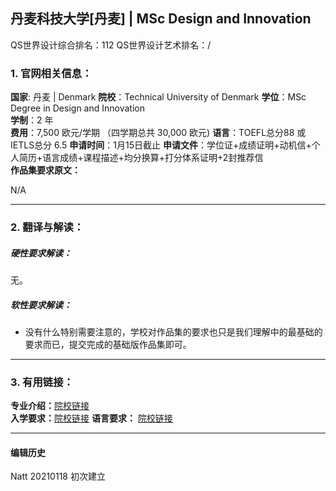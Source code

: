 ## 丹麦科技大学[丹麦] | MSc Design and Innovation

QS世界设计综合排名：112
QS世界设计艺术排名：/



### 1. 官网相关信息：

**国家**: 丹麦 | Denmark
**院校**：Technical University of Denmark
**学位**：MSc Degree in Design and Innovation  
**学制**：2 年  
**费用**：7,500 欧元/学期 （四学期总共 30,000 欧元)
**语言**：TOEFL总分88 或 IETLS总分 6.5
**申请时间**：1月15日截止
**申请文件**：学位证+成绩证明+动机信+个人简历+语言成绩+课程描述+均分换算+打分体系证明+2封推荐信  
**作品集要求原文：**   

N/A


---


### 2. 翻译与解读：

##### 硬性要求解读：
无。


##### 软性要求解读：
- 没有什么特别需要注意的，学校对作品集的要求也只是我们理解中的最基础的要求而已，提交完成的基础版作品集即可。


---


### 3. 有用链接：

**专业介绍：**[院校链接](https://www.dtu.dk/english/education/msc/programmes/design_and_innovation)  
**入学要求：**[院校链接](https://studieinformation.dtu.dk/english/Master-of-Science-in-Engineering/Design-and-Innovation/Programme-specification)
**语言要求：** [院校链接](https://www.dtu.dk/english/education/msc/admission-and-deadlines/language_test_requirements)  


---


#### 编辑历史

Natt 20210118 初次建立  
